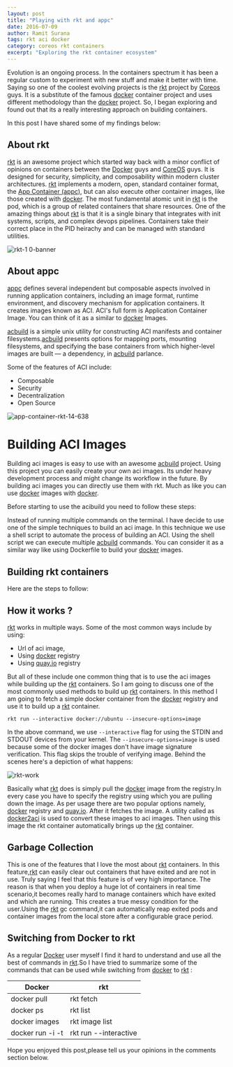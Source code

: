 ```yaml
---
layout: post
title: "Playing with rkt and appc"
date: 2016-07-09
author: Ramit Surana
tags: rkt aci docker
category: coreos rkt containers
excerpt: "Exploring the rkt container ecosystem"
---
```


Evolution is an ongoing process. In the containers spectrum it has been a regular custom to experiment with new stuff and make it better with time. Saying so one of the coolest evolving projects is the [rkt][8] project by [Coreos][11] guys. It is a substitute of the famous [docker][6] container project and uses different methodology than the [docker][6] project. So, I began exploring and found out that its a really interesting approach on building containers.

In this post I have shared some of my findings below:


##  About rkt

[rkt][8] is an awesome project which started way back with a minor conflict of opinions on containers between the [Docker][6] guys and [CoreOS][11] guys. It is designed for security, simplicity, and composability within modern cluster architectures. [rkt][8] implements a modern, open, standard container format, the [App Container (appc)][9], but can also execute other container images, like those created with [docker][6]. The most fundamental atomic unit in [rkt][8] is the pod, which is a group of related containers that share resources. One of the amazing things about [rkt][8] is that it is a single binary that integrates with init systems, scripts, and complex devops pipelines.  Containers take their correct place in the PID heirachy and can be managed with standard utilities.

![rkt-1 0-banner](https://cloud.githubusercontent.com/assets/8342133/16660420/ce24e2e0-448b-11e6-97b5-b56079d0f631.png)


## About appc

[appc][9] defines several independent but composable aspects involved in running application containers, including an image format, runtime environment, and discovery mechanism for application containers. It creates images known as ACI. ACI's full form is Application Container Image. You can think of it as a similar to [docker][6] Images.


[acbuild][10] is a simple unix utility for constructing ACI manifests and container filesystems.[acbuild][10] presents options for mapping ports, mounting filesystems, and specifying the base containers from which higher-level images are built — a dependency, in [acbuild][10] parlance.

Some of the features of ACI include:

* Composable
* Security
* Decentralization
* Open Source

![app-container-rkt-14-638](https://cloud.githubusercontent.com/assets/8342133/16660112/b66d8dc4-448a-11e6-916b-ff109cf64fe7.jpg)

# Building ACI Images

Building aci images is easy to use with an awesome [acbuild][10] project. Using this project you can easily create your own aci images. Its under heavy development process and might change its workflow in the future. By building aci images you can directly use them with rkt. Much as like you can use [docker][6] images with [docker][6].


Before starting to use the acibuild you need to follow these steps:

<script src="https://gist.github.com/ramitsurana/6421a4bfb3425a6c018bff85ffcae0d3.js"></script>

Instead of running multiple commands on the terminal. I have decide to use one of the simple techniques to build an aci image.
In this technique we use a shell script to automate the process of building an ACI. Using the shell script we can execute multiple [acbuild][10] commands. You can consider it as a similar way like using Dockerfile to build your [docker][6] images.

<script src="https://gist.github.com/ramitsurana/06f08da66dc9ec1c3a6299773bdaf4f0.js"></script>

## Building rkt containers

Here are the steps to follow:

<script src="https://gist.github.com/ramitsurana/0a1c8e9f4af1b01e35c035c9b519564c.js"></script>

## How it works ?

[rkt][8] works in multiple ways. Some of the most common ways include by using:

* Url of aci image,
* Using [docker][6] registry
* Using [quay.io][12] registry


But all of these include one common thing that is to use the aci images while building up the [rkt][8] containers. So I am going to discuss one of the most commonly used methods to build up [rkt][8] containers. In this method I am going to fetch a simple docker container from the [docker][6] registry and use it to build up a [rkt][8] container.

````
rkt run --interactive docker://ubuntu --insecure-options=image
````
In the above command, we use `--interactive` flag for using the STDIN and STDOUT devices from your kernel. The `--insecure-options=image` is used because some of the docker images don't have image signature verification. This flag skips the trouble of verifying image. Behind the scenes here's a depiction of what happens:

![rkt-work](https://cloud.githubusercontent.com/assets/8342133/16678420/85a9368a-44fc-11e6-9271-770ce896056c.png)


Basically what [rkt][8] does is simply pull the [docker][6] image from the registry.In every case you have to specify the registry using which you are pulling down the image. As per usage there are two popular options namely, [docker][6] registry and [quay.io][12]. After it fetches the image. A utility called as [docker2aci](https://github.com/appc/docker2aci) is used to convert these images to aci images. Then using this image the rkt container automatically brings up the [rkt][8] container.

## Garbage Collection

This is one of the features that I love the most about [rkt][8] containers. In this feature,[rkt][8] can easily clear out containers that have exited and are not in use. Truly saying I feel that this feature is of very high importance. The reason is that when you deploy a huge lot of containers in real time scenario,it becomes really hard to manage containers which have exited and which are running. This creates a true messy condition for the user.Using the [rkt][8] gc command,it can automatically reap exited pods and container images from the local store after a configurable grace period.

<script src="https://gist.github.com/ramitsurana/e22d35562383600e5b68d645cd7a2c52.js"></script>

## Switching from Docker to rkt

As a regular [Docker][6] user myself I find it hard to understand and use all the best of commands in [rkt][8].So
I have tried to summarize some of the commands that can be used while switching from [docker][6] to [rkt][8] :

Docker | rkt
-------- | --------
docker pull | rkt fetch
docker ps | rkt list
docker images | rkt image list
docker run -i -t | rkt run --interactive

Hope you enjoyed this post,please tell us your opinions in the comments section below.

  [6]: http://docker.com
  [7]: https://cloud.githubusercontent.com/assets/8342133/12071970/ed85ee72-b0ed-11e5-9a99-d4b0d8d8a36a.png
  [8]: http://coreos.com/rkt
  [9]: http://github.com/appc/spec
  [10]: https://github.com/appc/acbuild
  [11]: http://coreos.com
  [12]: http://quay.io

